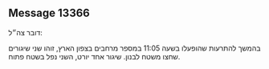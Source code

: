 ## Message 13366

דובר צה״ל:

בהמשך להתרעות שהופעלו בשעה 11:05 במספר מרחבים בצפון הארץ, זוהו שני שיגורים שחצו משטח לבנון.
שיגור אחד יורט, השני נפל בשטח פתוח.

